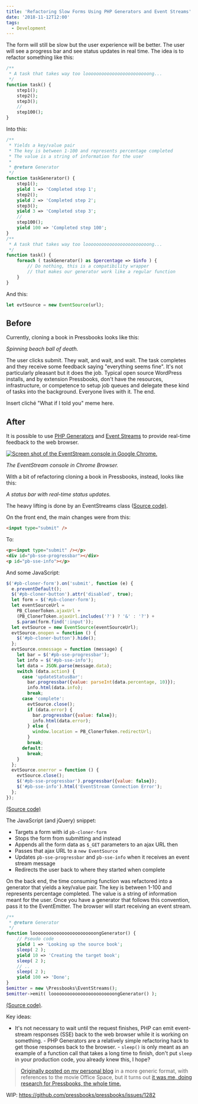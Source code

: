 ```yaml
---
title: 'Refactoring Slow Forms Using PHP Generators and Event Streams'
date: '2018-11-12T12:00'
tags:
  - Development
---
```


The form will still be slow but the user experience will be better. The user will see a
progress bar and see status updates in real time. The idea is to refactor something like
this:

```php
/**
 * A task that takes way too loooooooooooooooooooooooong...
 */
function task() {
    step1();
    step2();
    step3();
    //
    step100();
}
```

Into this:

```php
/**
 * Yields a key/value pair
 * The key is between 1-100 and represents percentage completed
 * The value is a string of information for the user
 *
 * @return Generator
 */
function taskGenerator() {
    step1();
    yield 1 => 'Completed step 1';
    step2();
    yield 2 => 'Completed step 2';
    step3();
    yield 3 => 'Completed step 3';
    //
    step100();
    yield 100 => 'Completed step 100';
}
/**
 * A task that takes way too loooooooooooooooooooooooong...
 */
function task() {
    foreach ( taskGenerator() as $percentage => $info ) {
        // Do nothing, this is a compatibility wrapper
        // that makes our generator work like a regular function
    }
}
```

And this:

```js
let evtSource = new EventSource(url);
```

## Before

Currently, cloning a book in Pressbooks looks like this:

<!-- TODO: Restore video embed. -->

_Spinning beach ball of death._

The user clicks submit. They wait, and wait, and wait. The task completes and they receive
some feedback saying "everything seems fine". It's not particularly pleasant but it does
the job. Typical open source WordPress installs, and by extension Pressbooks, don't have
the resources, infrastructure, or competence to setup job queues and delegate these kind
of tasks into the background. Everyone lives with it. The end.

Insert cliché "What if I told you" meme here.

## After

It is possible to use
[PHP Generators](http://php.net/manual/en/language.generators.overview.php) and
[Event Streams](https://developer.mozilla.org/en-US/docs/Web/API/EventSource) to provide
real-time feedback to the web browser.

[![Screen shot of the EventStream console in Google Chrome.](/images/EventStreamConsole.png)](/images/EventStreamConsole.png)

_The EventStream console in Chrome Browser._

With a bit of refactoring cloning a book in Pressbooks, instead, looks like this:

<!-- TODO: Restore video embed. -->

_A status bar with real-time status updates._

The heavy lifting is done by an EventStreams class
([Source code)](https://github.com/pressbooks/pressbooks/blob/c1a41cc95cd49780f39d0f9c1a7148a45b56a439/inc/class-eventstreams.php#L50).

On the front end, the main changes were from this:

```html
<input type="submit" />
```

To:

```html
<p><input type="submit" /></p>
<div id="pb-sse-progressbar"></div>
<p id="pb-sse-info"></p>
```

And some JavaScript:

```js
$('#pb-cloner-form').on('submit', function (e) {
  e.preventDefault();
  $('#pb-cloner-button').attr('disabled', true);
  let form = $('#pb-cloner-form');
  let eventSourceUrl =
    PB_ClonerToken.ajaxUrl +
    (PB_ClonerToken.ajaxUrl.includes('?') ? '&' : '?') +
    $.param(form.find(':input'));
  let evtSource = new EventSource(eventSourceUrl);
  evtSource.onopen = function () {
    $('#pb-cloner-button').hide();
  };
  evtSource.onmessage = function (message) {
    let bar = $('#pb-sse-progressbar');
    let info = $('#pb-sse-info');
    let data = JSON.parse(message.data);
    switch (data.action) {
      case 'updateStatusBar':
        bar.progressbar({value: parseInt(data.percentage, 10)});
        info.html(data.info);
        break;
      case 'complete':
        evtSource.close();
        if (data.error) {
          bar.progressbar({value: false});
          info.html(data.error);
        } else {
          window.location = PB_ClonerToken.redirectUrl;
        }
        break;
      default:
        break;
    }
  };
  evtSource.onerror = function () {
    evtSource.close();
    $('#pb-sse-progressbar').progressbar({value: false});
    $('#pb-sse-info').html('EventStream Connection Error');
  };
});
```

[(Source code)](https://github.com/pressbooks/pressbooks/blob/c1a41cc95cd49780f39d0f9c1a7148a45b56a439/assets/src/scripts/cloner.js#L1)

The JavaScript (and jQuery) snippet:

- Targets a form with id `pb-cloner-form`
- Stops the form from submitting and instead
- Appends all the form data as `$_GET` parameters to an ajax URL then
- Passes that ajax URL to a `new EventSource`
- Updates `pb-sse-progressbar` and `pb-sse-info` when it receives an event stream message
- Redirects the user back to where they started when complete

On the back end, the time consuming function was refactored into a generator that yields a
key/value pair. The key is between 1-100 and represents percentage completed. The value is
a string of information meant for the user. Once you have a generator that follows this
convention, pass it to the EventEmitter. The browser will start receiving an event stream.

```php
/**
 * @return Generator
 */
function loooooooooooooooooooooooongGenerator() {
    // Pseudo code
    yield 1 => 'Looking up the source book';
    sleep( 2 );
    yield 10 => 'Creating the target book';
    sleep( 2 );
    // ..
    sleep( 2 );
    yield 100 => 'Done';
}
$emitter = new \Pressbooks\EventStreams();
$emitter->emit( loooooooooooooooooooooooongGenerator() );
```

[(Source code)](https://github.com/pressbooks/pressbooks/blob/c1a41cc95cd49780f39d0f9c1a7148a45b56a439/inc/class-cloner.php#L343).

Key ideas:

- It's not necessary to wait until the request finishes, PHP can emit event-stream
  responses (SSE) back to the web browser while it is working on something. - PHP
  Generators are a relatively simple refactoring hack to get those responses back to the
  browser. - `sleep()` is only meant as an example of a function call that takes a long
  time to finish, don't put `sleep` in your production code, you already knew this, I
  hope?

> [Originally posted on my personal blog](http://kizu514.com/blog/refactor-your-slow-form-using-php-generators-and-event-streams/)
> in a more generic format, with references to the movie Office Space, but it turns out
> [it was me, doing research for Pressbooks, the whole time.](https://www.youtube.com/watch?v=_sYQeIO6Wyg)

WIP: <https://github.com/pressbooks/pressbooks/issues/1282>
